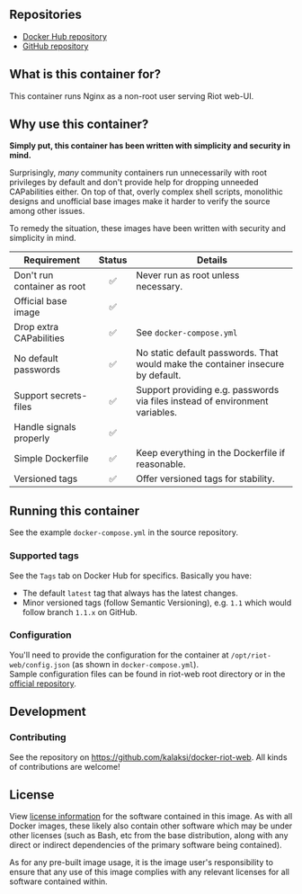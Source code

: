 
## Repositories
- [Docker Hub repository](https://registry.hub.docker.com/u/kalaksi/riot-web/)
- [GitHub repository](https://github.com/kalaksi/docker-riot-web)

## What is this container for?
This container runs Nginx as a non-root user serving Riot web-UI.

## Why use this container?
**Simply put, this container has been written with simplicity and security in mind.**

Surprisingly, _many_ community containers run unnecessarily with root privileges by default and don't provide help for dropping unneeded CAPabilities either.
On top of that, overly complex shell scripts, monolithic designs and unofficial base images make it harder to verify the source among other issues.

To remedy the situation, these images have been written with security and simplicity in mind.

|Requirement                   |Status|Details|
|------------------------------|:----:|-------|
|Don't run container as root   |✅    | Never run as root unless necessary. |
|Official base image           |✅    | |
|Drop extra CAPabilities       |✅    | See ```docker-compose.yml``` |
|No default passwords          |✅    | No static default passwords. That would make the container insecure by default.|
|Support secrets-files         |✅    | Support providing e.g. passwords via files instead of environment variables.|
|Handle signals properly       |✅    | |
|Simple Dockerfile             |✅    | Keep everything in the Dockerfile if reasonable.|
|Versioned tags                |✅    | Offer versioned tags for stability.|

## Running this container
See the example ```docker-compose.yml``` in the source repository.

### Supported tags
See the ```Tags``` tab on Docker Hub for specifics. Basically you have:
- The default ```latest``` tag that always has the latest changes.
- Minor versioned tags (follow Semantic Versioning), e.g. ```1.1``` which would follow branch ```1.1.x``` on GitHub.

### Configuration
You'll need to provide the configuration for the container at ```/opt/riot-web/config.json``` (as shown in ```docker-compose.yml```).  
Sample configuration files can be found in riot-web root directory or in the [official repository](https://github.com/vector-im/riot-web/blob/v1.0.1/config.sample.json).

## Development

### Contributing
See the repository on <https://github.com/kalaksi/docker-riot-web>.
All kinds of contributions are welcome!

## License
View [license information](https://github.com/kalaksi/docker-riot-web/blob/master/LICENSE) for the software contained in this image.
As with all Docker images, these likely also contain other software which may be under other licenses (such as Bash, etc from the base distribution, along with any direct or indirect dependencies of the primary software being contained).

As for any pre-built image usage, it is the image user's responsibility to ensure that any use of this image complies with any relevant licenses for all software contained within.

